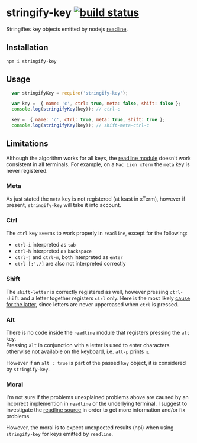 # stringify-key [![build status](https://secure.travis-ci.org/thlorenz/stringify-key.png)](http://next.travis-ci.org/thlorenz/stringify-key)

Stringifies key objects emitted by nodejs [readline](http://nodejs.org/api/readline.html).

## Installation

    npm i stringify-key

## Usage

```js
  var stringifyKey = require('stringify-key');

  var key =  { name: 'c', ctrl: true, meta: false, shift: false };
  console.log(stringifyKey(key)); // ctrl-c

  key =  { name: 'c', ctrl: true, meta: true, shift: true };
  console.log(stringifyKey(key)); // shift-meta-ctrl-c
```

## Limitations

Although the algorithm works for all keys, the [readline module](http://nodejs.org/api/readline.html) doesn't work consistent in all terminals. For example, on
a `Mac Lion xTerm` the `meta` key is never registered.

### Meta

As just stated the `meta` key is not registered (at least in xTerm), however if present, `stringify-key` will take it
into account.

### Ctrl 

The `ctrl` key seems to work properly in `readline`, except for the following:

- `ctrl-i` interpreted as `tab`
- `ctrl-h` interpreted as `backspace`
- `ctrl-j` and `ctrl-m`, both interpreted as `enter`
- `ctrl-[;',/]` are also not interpreted correctly

### Shift 

The `shift-letter` is correctly registered as well, however pressing `ctrl-shift` and a letter together registers `ctrl`
only. 
Here is the most likely [cause for the latter](https://github.com/joyent/node/blob/master/lib/readline.js#L920), since letters are never
uppercased when `ctrl` is pressed.

### Alt

There is no code inside the `readline` module that registers pressing the `alt` key.  
Pressing  `alt` in conjunction with a letter is used to enter characters otherwise not available on the keyboard,
i.e. `alt-p` prints `π`. 

However if an `alt : true` is part of the passed `key` object, it is considered by `stringify-key`.

### Moral

I'm not sure if the problems unexplained problems above are caused by an incorrect implemention in `readline` or the underlying terminal.
I suggest to investigate the [readline source](https://github.com/joyent/node/blob/master/lib/readline.js) in order to
get more information and/or fix problems.

However, the moral is to expect unexpected results (npi) when using `stringify-key` for keys emitted by `readline`.

